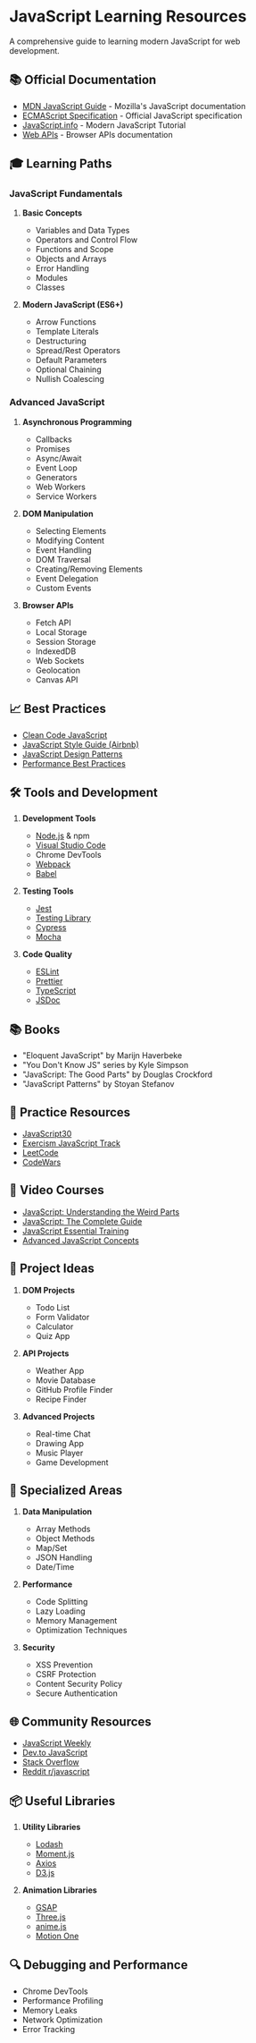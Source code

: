 # JavaScript Learning Resources

A comprehensive guide to learning modern JavaScript for web development.

## 📚 Official Documentation
- [MDN JavaScript Guide](https://developer.mozilla.org/en-US/docs/Web/JavaScript/Guide) - Mozilla's JavaScript documentation
- [ECMAScript Specification](https://www.ecma-international.org/publications-and-standards/standards/ecma-262/) - Official JavaScript specification
- [JavaScript.info](https://javascript.info/) - Modern JavaScript Tutorial
- [Web APIs](https://developer.mozilla.org/en-US/docs/Web/API) - Browser APIs documentation

## 🎓 Learning Paths

### JavaScript Fundamentals
1. **Basic Concepts**
   - Variables and Data Types
   - Operators and Control Flow
   - Functions and Scope
   - Objects and Arrays
   - Error Handling
   - Modules
   - Classes

2. **Modern JavaScript (ES6+)**
   - Arrow Functions
   - Template Literals
   - Destructuring
   - Spread/Rest Operators
   - Default Parameters
   - Optional Chaining
   - Nullish Coalescing

### Advanced JavaScript
1. **Asynchronous Programming**
   - Callbacks
   - Promises
   - Async/Await
   - Event Loop
   - Generators
   - Web Workers
   - Service Workers

2. **DOM Manipulation**
   - Selecting Elements
   - Modifying Content
   - Event Handling
   - DOM Traversal
   - Creating/Removing Elements
   - Event Delegation
   - Custom Events

3. **Browser APIs**
   - Fetch API
   - Local Storage
   - Session Storage
   - IndexedDB
   - Web Sockets
   - Geolocation
   - Canvas API

## 📈 Best Practices
- [Clean Code JavaScript](https://github.com/ryanmcdermott/clean-code-javascript)
- [JavaScript Style Guide (Airbnb)](https://github.com/airbnb/javascript)
- [JavaScript Design Patterns](https://www.patterns.dev/)
- [Performance Best Practices](https://developer.mozilla.org/en-US/docs/Web/Performance)

## 🛠 Tools and Development
1. **Development Tools**
   - [Node.js](https://nodejs.org/) & npm
   - [Visual Studio Code](https://code.visualstudio.com/)
   - Chrome DevTools
   - [Webpack](https://webpack.js.org/)
   - [Babel](https://babeljs.io/)

2. **Testing Tools**
   - [Jest](https://jestjs.io/)
   - [Testing Library](https://testing-library.com/)
   - [Cypress](https://www.cypress.io/)
   - [Mocha](https://mochajs.org/)

3. **Code Quality**
   - [ESLint](https://eslint.org/)
   - [Prettier](https://prettier.io/)
   - [TypeScript](https://www.typescriptlang.org/)
   - [JSDoc](https://jsdoc.app/)

## 📚 Books
- "Eloquent JavaScript" by Marijn Haverbeke
- "You Don't Know JS" series by Kyle Simpson
- "JavaScript: The Good Parts" by Douglas Crockford
- "JavaScript Patterns" by Stoyan Stefanov

## 🎯 Practice Resources
- [JavaScript30](https://javascript30.com/)
- [Exercism JavaScript Track](https://exercism.io/tracks/javascript)
- [LeetCode](https://leetcode.com/)
- [CodeWars](https://www.codewars.com/)

## 🎥 Video Courses
- [JavaScript: Understanding the Weird Parts](https://www.udemy.com/course/understand-javascript/)
- [JavaScript: The Complete Guide](https://www.udemy.com/course/javascript-the-complete-guide-2020-beginner-advanced/)
- [JavaScript Essential Training](https://www.linkedin.com/learning/javascript-essential-training)
- [Advanced JavaScript Concepts](https://www.udemy.com/course/advanced-javascript-concepts/)

## 🚀 Project Ideas
1. **DOM Projects**
   - Todo List
   - Form Validator
   - Calculator
   - Quiz App

2. **API Projects**
   - Weather App
   - Movie Database
   - GitHub Profile Finder
   - Recipe Finder

3. **Advanced Projects**
   - Real-time Chat
   - Drawing App
   - Music Player
   - Game Development

## 🔧 Specialized Areas
1. **Data Manipulation**
   - Array Methods
   - Object Methods
   - Map/Set
   - JSON Handling
   - Date/Time

2. **Performance**
   - Code Splitting
   - Lazy Loading
   - Memory Management
   - Optimization Techniques

3. **Security**
   - XSS Prevention
   - CSRF Protection
   - Content Security Policy
   - Secure Authentication

## 🌐 Community Resources
- [JavaScript Weekly](https://javascriptweekly.com/)
- [Dev.to JavaScript](https://dev.to/t/javascript)
- [Stack Overflow](https://stackoverflow.com/questions/tagged/javascript)
- [Reddit r/javascript](https://www.reddit.com/r/javascript/)

## 📦 Useful Libraries
1. **Utility Libraries**
   - [Lodash](https://lodash.com/)
   - [Moment.js](https://momentjs.com/)
   - [Axios](https://axios-http.com/)
   - [D3.js](https://d3js.org/)

2. **Animation Libraries**
   - [GSAP](https://greensock.com/gsap/)
   - [Three.js](https://threejs.org/)
   - [anime.js](https://animejs.com/)
   - [Motion One](https://motion.dev/)

## 🔍 Debugging and Performance
- Chrome DevTools
- Performance Profiling
- Memory Leaks
- Network Optimization
- Error Tracking
